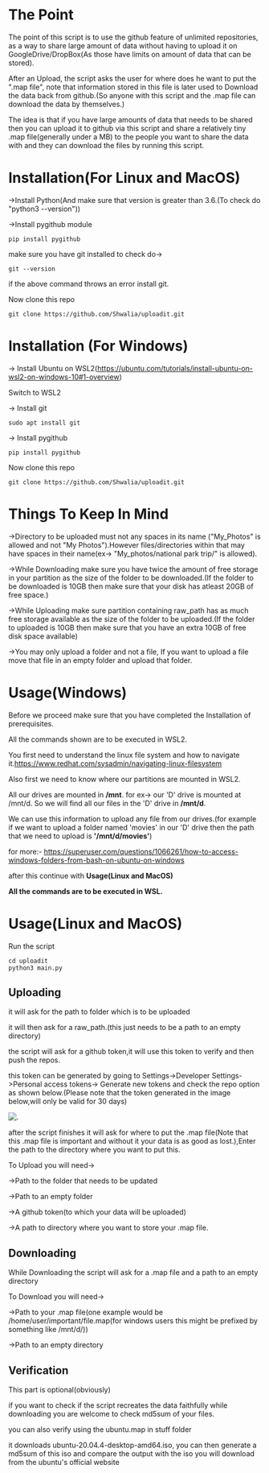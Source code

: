 # The Point
The point of this script is to use the github feature of unlimited repositories, as a way to share large amount of data without having to upload it on GoogleDrive/DropBox(As those have limits on amount of data that can be stored).

After an Upload, the script asks the user for where does he want to put the ".map file", note that information stored in this file is later used to Download the data back from github.(So anyone with this script and the .map file can download the data by themselves.)

The idea is that if you have large amounts of data that needs to be shared then you can upload it to github via this script and share a relatively tiny .map file(generally under a MB) to the people you want to share the data with and they can download the files by running this script.





# Installation(For Linux and MacOS)
->Install Python(And make sure that version is greater than 3.6.(To check do "python3 --version"))

->Install pygithub module
    
    pip install pygithub

make sure you have git installed to check do->
    
    git --version

if the above command throws an error install git.

Now clone this repo

    git clone https://github.com/Shwalia/uploadit.git


# Installation (For Windows)
-> Install Ubuntu on WSL2(https://ubuntu.com/tutorials/install-ubuntu-on-wsl2-on-windows-10#1-overview)

Switch to WSL2

-> Install git 
    
    sudo apt install git

-> Install pygithub

    pip install pygithub

Now clone this repo

    git clone https://github.com/Shwalia/uploadit.git


# Things To Keep In Mind

->Directory to be uploaded must not any spaces in its name ("My_Photos" is allowed and not "My Photos").However files/directories within that may have spaces in their name(ex-> "My_photos/national park trip/" is allowed).

->While Downloading make sure you have twice the amount of free storage in your partition as the size of the folder to be downloaded.(If the folder to be downloaded is 10GB then make sure that your disk has atleast 20GB of free space.)

->While Uploading make sure partition containing raw_path has as much free storage available as the size of the folder to be uploaded.(If the folder to uploaded is 10GB then make sure that you have an extra 10GB of free disk space available)

->You may only upload a folder and not a file, If you want to upload a file move that file in an empty folder and upload that folder.



# Usage(Windows)
Before we proceed make sure that you have completed the Installation of prerequisites.

All the commands shown are to be executed in WSL2.

You first need to understand the linux file system and how to navigate it.https://www.redhat.com/sysadmin/navigating-linux-filesystem

Also first we need to know where our partitions are mounted in WSL2.

All our drives are mounted in **/mnt**. for ex-> our 'D' drive is mounted at /mnt/d. So we will find all our files in the 'D' drive in **/mnt/d**. 

We can use this information to upload any file from our drives.(for example if we want to upload a folder named 'movies' in our 'D' drive then the path that we need to upload is **'/mnt/d/movies'**)

for more:- https://superuser.com/questions/1066261/how-to-access-windows-folders-from-bash-on-ubuntu-on-windows

after this continue with **Usage(Linux and MacOS)**

**All the commands are to be executed in WSL.**

# Usage(Linux and MacOS)
Run the script

    cd uploadit
    python3 main.py

## Uploading

it will ask for the path to folder which is to be uploaded

it will then ask for a raw_path.(this just needs to be a path to an empty directory)

the script will ask for a github token,it will use this token to verify and then push the repos.

this token can be generated by going to Settings->Developer Settings->Personal access tokens-> Generate new tokens and check the repo option as shown below.(Please note that the token generated in the image below,will only be valid for 30 days)

![.](https://github.com/Shwalia/uploadit/blob/master/stuff/token_options.PNG?raw=true)


after the script finishes it will ask for where to put the .map file(Note that this .map file is important and without it your data is as good as lost.),Enter the path to the directory where you want to put this.


To Upload you will need->

->Path to the folder that needs to be updated

->Path to an empty folder

->A github token(to which your data will be uploaded)

->A path to directory where you want to store your .map file.



## Downloading



While Downloading the script will ask for a .map file and a path to an empty directory



To Download you will need->

->Path to your .map file(one example would be /home/user/important/file.map(for windows users this might be prefixed by something like /mnt/d/))

->Path to an empty directory


## Verification 

This part is optional(obviously)

if you want to check if the script recreates the data faithfully while downloading you are welcome to check md5sum of your files.

you can also verify using the ubuntu.map in stuff folder 

it downloads ubuntu-20.04.4-desktop-amd64.iso, you can then generate a md5sum of this iso and compare the output with the iso you will download from the ubuntu's official website
